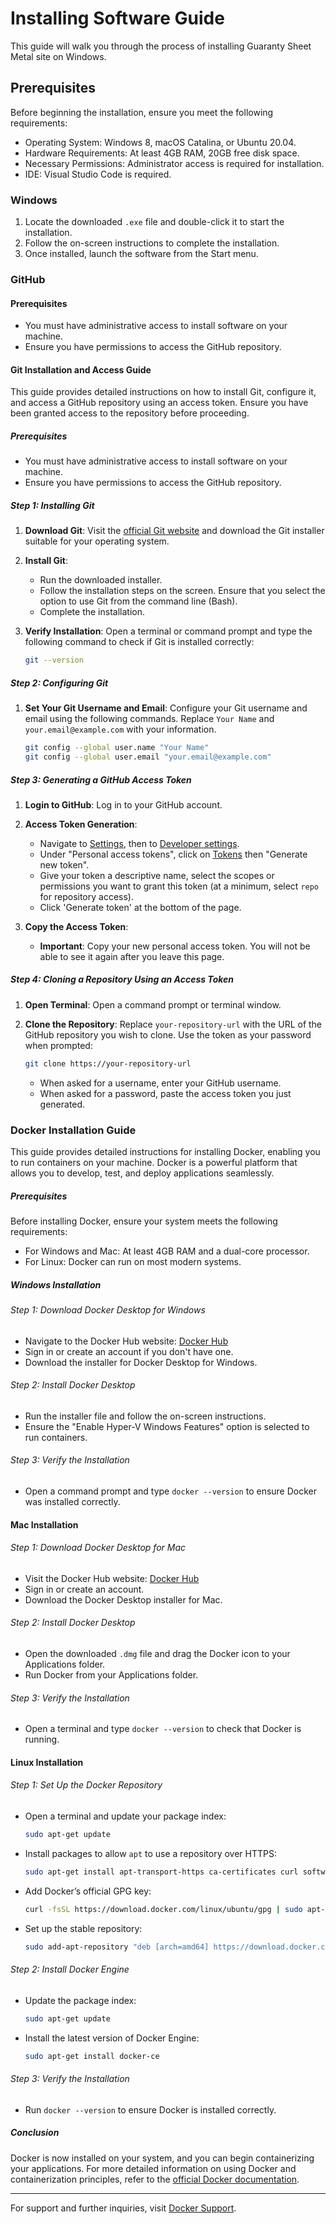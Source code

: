 # Installing Software Guide

This guide will walk you through the process of installing Guaranty Sheet Metal site  on Windows.

## Prerequisites

Before beginning the installation, ensure you meet the following requirements:

- Operating System: Windows 8, macOS Catalina, or Ubuntu 20.04.
- Hardware Requirements: At least 4GB RAM, 20GB free disk space.
- Necessary Permissions: Administrator access is required for installation.
- IDE: Visual Studio Code is required.

### Windows

1. Locate the downloaded `.exe` file and double-click it to start the installation.
2. Follow the on-screen instructions to complete the installation.
3. Once installed, launch the software from the Start menu.

### GitHub

#### Prerequisites

- You must have administrative access to install software on your machine.
- Ensure you have permissions to access the GitHub repository.


#### Git Installation and Access Guide

This guide provides detailed instructions on how to install Git, configure it, and access a GitHub repository using an access token. Ensure you have been granted access to the repository before proceeding.

##### Prerequisites

- You must have administrative access to install software on your machine.
- Ensure you have permissions to access the GitHub repository.

##### Step 1: Installing Git

1. **Download Git**: Visit the [official Git website](https://git-scm.com/) and download the Git installer suitable for your operating system.

2. **Install Git**:
   - Run the downloaded installer.
   - Follow the installation steps on the screen. Ensure that you select the option to use Git from the command line (Bash).
   - Complete the installation.

3. **Verify Installation**:
   Open a terminal or command prompt and type the following command to check if Git is installed correctly:
   ```bash
   git --version
   ```

##### Step 2: Configuring Git

1. **Set Your Git Username and Email**:
   Configure your Git username and email using the following commands. Replace `Your Name` and `your.email@example.com` with your information.
   ```bash
   git config --global user.name "Your Name"
   git config --global user.email "your.email@example.com"
   ```

##### Step 3: Generating a GitHub Access Token

1. **Login to GitHub**: Log in to your GitHub account.

2. **Access Token Generation**:
   - Navigate to [Settings](https://github.com/settings/profile), then to [Developer settings](https://github.com/settings/apps).
   - Under "Personal access tokens", click on [Tokens](https://github.com/settings/tokens) then "Generate new token".
   - Give your token a descriptive name, select the scopes or permissions you want to grant this token (at a minimum, select `repo` for repository access).
   - Click 'Generate token' at the bottom of the page.

3. **Copy the Access Token**:
   - **Important**: Copy your new personal access token. You will not be able to see it again after you leave this page.

##### Step 4: Cloning a Repository Using an Access Token

1. **Open Terminal**:
   Open a command prompt or terminal window.

2. **Clone the Repository**:
   Replace `your-repository-url` with the URL of the GitHub repository you wish to clone. Use the token as your password when prompted:
   ```bash
   git clone https://your-repository-url
   ```
   - When asked for a username, enter your GitHub username.
   - When asked for a password, paste the access token you just generated.


### Docker Installation Guide

This guide provides detailed instructions for installing Docker, enabling you to run containers on your machine. Docker is a powerful platform that allows you to develop, test, and deploy applications seamlessly.

##### Prerequisites

Before installing Docker, ensure your system meets the following requirements:
- For Windows and Mac: At least 4GB RAM and a dual-core processor.
- For Linux: Docker can run on most modern systems.

##### Windows Installation

###### Step 1: Download Docker Desktop for Windows
- Navigate to the Docker Hub website: [Docker Hub](https://hub.docker.com/)
- Sign in or create an account if you don't have one.
- Download the installer for Docker Desktop for Windows.

###### Step 2: Install Docker Desktop
- Run the installer file and follow the on-screen instructions.
- Ensure the "Enable Hyper-V Windows Features" option is selected to run containers.

###### Step 3: Verify the Installation
- Open a command prompt and type `docker --version` to ensure Docker was installed correctly.

#### Mac Installation

###### Step 1: Download Docker Desktop for Mac
- Visit the Docker Hub website: [Docker Hub](https://hub.docker.com/)
- Sign in or create an account.
- Download the Docker Desktop installer for Mac.

###### Step 2: Install Docker Desktop
- Open the downloaded `.dmg` file and drag the Docker icon to your Applications folder.
- Run Docker from your Applications folder.

###### Step 3: Verify the Installation
- Open a terminal and type `docker --version` to check that Docker is running.

#### Linux Installation

###### Step 1: Set Up the Docker Repository
- Open a terminal and update your package index:
  ```bash
  sudo apt-get update
  ```
- Install packages to allow `apt` to use a repository over HTTPS:
  ```bash
  sudo apt-get install apt-transport-https ca-certificates curl software-properties-common
  ```
- Add Docker’s official GPG key:
  ```bash
  curl -fsSL https://download.docker.com/linux/ubuntu/gpg | sudo apt-key add -
  ```
- Set up the stable repository:
  ```bash
  sudo add-apt-repository "deb [arch=amd64] https://download.docker.com/linux/ubuntu $(lsb_release -cs) stable"

###### Step 2: Install Docker Engine
- Update the package index:
  ```bash
  sudo apt-get update
  ```
- Install the latest version of Docker Engine:
  ```bash
  sudo apt-get install docker-ce
  ```

###### Step 3: Verify the Installation
- Run `docker --version` to ensure Docker is installed correctly.

##### Conclusion

Docker is now installed on your system, and you can begin containerizing your applications. For more detailed information on using Docker and containerization principles, refer to the [official Docker documentation](https://docs.docker.com/).

---
For support and further inquiries, visit [Docker Support](https://docs.docker.com/support/).





